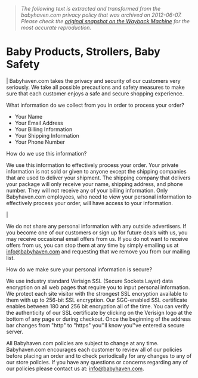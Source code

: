 > *The following text is extracted and transformed from the babyhaven.com privacy policy that was archived on 2012-06-07. Please check the [original snapshot on the Wayback Machine](https://web.archive.org/web/20120607045233id_/http%3A//www.babyhaven.com/site/content.aspx%3Fsection%3Dprivacy) for the most accurate reproduction.*

# Baby Products, Strollers, Baby Safety

|  Babyhaven.com takes the privacy and security of our customers very seriously. We take all possible precautions and safety measures to make sure that each customer enjoys a safe and secure shopping experience. 

What information do we collect from you in order to process your order?

  * Your Name
  * Your Email Address
  * Your Billing Information
  * Your Shipping Information
  * Your Phone Number

How do we use this information?

We use this information to effectively process your order. Your private information is not sold or given to anyone except the shipping companies that are used to deliver your shipment. The shipping company that delivers your package will only receive your name, shipping address, and phone number. They will not receive any of your billing information. Only Babyhaven.com employees, who need to view your personal information to effectively process your order, will have access to your information. 

| 

We do not share any personal information with any outside advertisers. If you become one of our customers or sign up for future deals with us, you may receive occasional email offers from us. If you do not want to receive offers from us, you can stop them at any time by simply emailing us at [info@babyhaven.com](mailto:info@babyhaven.com) and requesting that we remove you from our mailing list. 

How do we make sure your personal information is secure?

We use industry standard Verisign SSL (Secure Sockets Layer) data encryption on all web pages that require you to input personal information. We protect each site visitor with the strongest SSL encryption available to them with up to 256-bit SSL encryption. Our SGC-enabled SSL certificate enables between 180 and 256 bit encryption all of the time. You can verify the authenticity of our SSL certificate by clicking on the Verisign logo at the bottom of any page or during checkout. Once the beginning of the address bar changes from "http" to "https" you''ll know you''ve entered a secure server. 

All Babyhaven.com policies are subject to change at any time. Babyhaven.com encourages each customer to review all of our policies before placing an order and to check periodically for any changes to any of our store policies. If you have any questions or concerns regarding any of our policies please contact us at: [info@babyhaven.com](mailto:info@babyhaven.com). 
